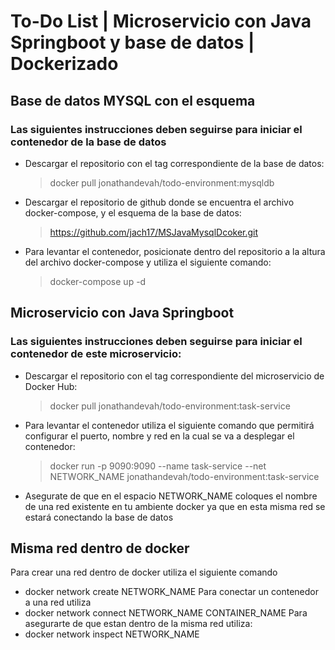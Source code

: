 
# To-Do List | Microservicio con Java Springboot y base de datos | Dockerizado

## Base de datos MYSQL con el esquema 
### Las siguientes instrucciones deben seguirse para iniciar el contenedor de la base de datos
* Descargar el repositorio con el tag correspondiente de la base de datos: 
    >docker pull jonathandevah/todo-environment:mysqldb
* Descargar el repositorio de github donde se encuentra el archivo docker-compose, y el esquema de la base de datos:
    >https://github.com/jach17/MSJavaMysqlDcoker.git
* Para levantar el contenedor, posicionate dentro del repositorio a la altura del archivo docker-compose y utiliza el siguiente comando: 
    >docker-compose up -d



## Microservicio con Java Springboot
### Las siguientes instrucciones deben seguirse para iniciar el contenedor de este microservicio:
* Descargar el repositorio con el tag correspondiente del microservicio de Docker Hub:
    >docker pull jonathandevah/todo-environment:task-service

* Para levantar el contenedor utiliza el siguiente comando que permitirá configurar el puerto, nombre y red en la cual se va a desplegar el contenedor: 
    >docker run -p 9090:9090 --name task-service --net NETWORK_NAME jonathandevah/todo-environment:task-service

* Asegurate de que en el espacio NETWORK_NAME coloques el nombre de una red existente en tu ambiente docker ya que en esta misma red se estará conectando la base de datos


## Misma red dentro de docker
Para crear una red dentro de docker utiliza el siguiente comando
* docker network create NETWORK_NAME
Para conectar un contenedor a una red utiliza
* docker network connect NETWORK_NAME CONTAINER_NAME
Para asegurarte de que estan dentro de la misma red utiliza:
* docker network inspect NETWORK_NAME

